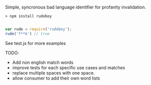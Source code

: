 Simple, syncronous bad language identifier for profanity invalidation.

`> npm install rudeboy`

``` javascript

var rude = require('rudeboy');
rude('f**k') // true

```
See test.js for more examples


TODO:
- Add non english match words
- improve tests for each specific use cases and matches
- replace multiple spaces with one space.
- allow consumer to add their own word lists
